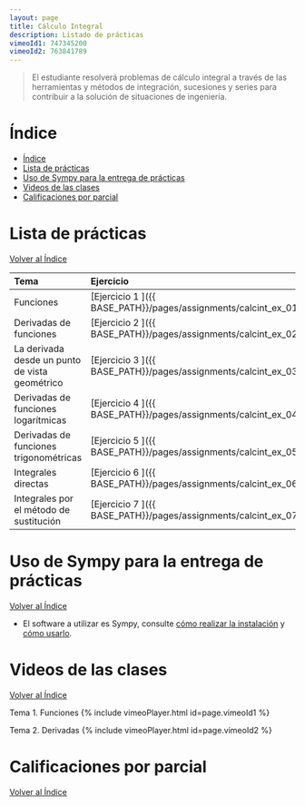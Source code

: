 ```yaml
---
layout: page
title: Cálculo Integral
description: Listado de prácticas
vimeoId1: 747345200
vimeoId2: 763841789
---
```

> El estudiante resolverá problemas de cálculo integral a través de las herramientas y métodos de integración, sucesiones y series para contribuir a la solución de situaciones de ingeniería.

# Índice
- [Índice](#índice)
- [Lista de prácticas](#lista-de-prácticas)
- [Uso de Sympy para la entrega de prácticas](#uso-de-sympy-para-la-entrega-de-prácticas)
- [Videos de las clases](#videos-de-las-clases)
- [Calificaciones por parcial](#calificaciones-por-parcial)


# Lista de prácticas
[Volver al Índice](#índice)

|Tema                                                    |Ejercicio                |Notebook |
|:-------------------------------------------------------|:------------------------|:--------|
|Funciones                                               |[Ejercicio 1             ]({{ BASE_PATH}}/pages/assignments/calcint_ex_01.pdf)|[Descarga aquí](https://nbviewer.org/urls/enriquegarcia.xyz/pages/stuff/hw_01_calcDif.ipynb)|
|Derivadas de funciones                                  |[Ejercicio 2             ]({{ BASE_PATH}}/pages/assignments/calcint_ex_02.pdf)|[Descarga aquí](https://nbviewer.org/urls/enriquegarcia.xyz/pages/stuff/hw_02_calcDif.ipynb)|
|La derivada desde un punto de vista geométrico          |[Ejercicio 3             ]({{ BASE_PATH}}/pages/assignments/calcint_ex_03.pdf)|[Descarga aquí](https://nbviewer.org/urls/enriquegarcia.xyz/pages/stuff/hw_03_calcDif.ipynb)|
|Derivadas de funciones logarítmicas                     |[Ejercicio 4             ]({{ BASE_PATH}}/pages/assignments/calcint_ex_04.pdf)|[Descarga aquí](https://nbviewer.org/urls/enriquegarcia.xyz/pages/stuff/hw_04_calcDif.ipynb)|
|Derivadas de funciones trigonométricas                  |[Ejercicio 5             ]({{ BASE_PATH}}/pages/assignments/calcint_ex_05.pdf)|[Descarga aquí](https://nbviewer.org/urls/enriquegarcia.xyz/pages/stuff/hw_05_calcDif.ipynb)|
|Integrales directas                                     |[Ejercicio 6             ]({{ BASE_PATH}}/pages/assignments/calcint_ex_06.pdf)|[Descarga aquí](https://nbviewer.org/urls/enriquegarcia.xyz/pages/stuff/hw_06_calcDif.ipynb)|
|Integrales por el método de sustitución                 |[Ejercicio 7             ]({{ BASE_PATH}}/pages/assignments/calcint_ex_07.pdf)|[Descarga aquí](https://nbviewer.org/urls/enriquegarcia.xyz/pages/stuff/hw_07_calcDif.ipynb)|


# Uso de Sympy para la entrega de prácticas
[Volver al Índice](#índice)

- El software a utilizar es Sympy, consulte [cómo realizar la instalación](https://enriquegarcia.xyz/pages/instructions/installPython) y [cómo usarlo](https://enriquegarcia.xyz/pages/instructions/calculusSympy).

# Videos de las clases
[Volver al Índice](#índice)

Tema 1. Funciones
{% include vimeoPlayer.html id=page.vimeoId1 %}

Tema 2. Derivadas
{% include vimeoPlayer.html id=page.vimeoId2 %}

# Calificaciones por parcial 
[Volver al Índice](#índice)

<!-- Note: this is how to write a comment in HTML. Everything in here won't show up on your webpage.-->

<!--
To increase the size of the title, use fewer # in front of the paper title.
To decrease the size of the title, use more #. 
To remove the italics, remove the * before and after the description
To remove the underline from the title, remove the <u> tags (<u> and </u>)
-->
